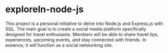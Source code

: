 # exploreIn-node-js
This project is a personal initiative to delve into Node.js and Express.js with SQL. The main goal is to create a social media platform specifically designed for travel enthusiasts. Members will be able to share travel tips, experiences, upcoming events, and stay connected with friends. In essence, it will function as a social networking site.
